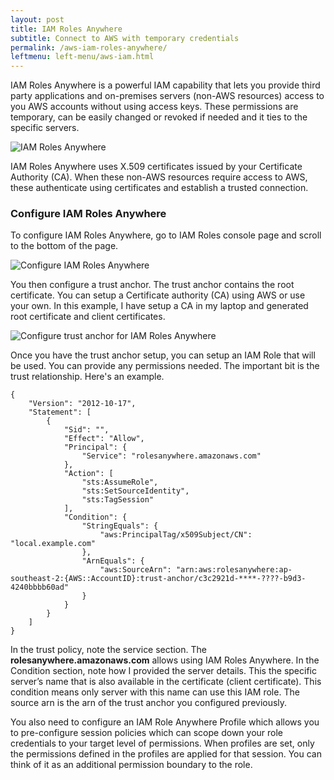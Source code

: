 ```yaml
---
layout: post
title: IAM Roles Anywhere
subtitle: Connect to AWS with temporary credentials
permalink: /aws-iam-roles-anywhere/
leftmenu: left-menu/aws-iam.html
---
```


IAM Roles Anywhere is a powerful IAM capability that lets you provide third party applications and on-premises servers (non-AWS resources) access to you AWS accounts without using access keys. These permissions are temporary, can be easily changed or revoked if needed and it ties to the specific servers.

![IAM Roles Anywhere](https://shajam-s3.s3.amazonaws.com/images/aws/iam/iam-role-anywhere-design.png)

 IAM Roles Anywhere uses X.509 certificates issued by your Certificate Authority (CA). When these non-AWS resources require access to AWS, these authenticate using certificates and  establish a trusted connection. 

### Configure IAM Roles Anywhere

To configure IAM Roles Anywhere, go to IAM Roles console page and scroll to the bottom of the page.

![Configure IAM Roles Anywhere](https://shajam-s3.s3.amazonaws.com/images/aws/iam/configure-iam-role-anywhere.png)

You then configure a trust anchor. The trust anchor contains the root certificate. You can setup a Certificate authority (CA) using AWS or use your own. In this example, I have setup a CA in my laptop and generated root certificate and client certificates.

![Configure trust anchor for IAM Roles Anywhere](https://shajam-s3.s3.amazonaws.com/images/aws/iam/trust-anchor-configuration.png)

Once you have the trust anchor setup, you can setup an IAM Role that will be used. You can provide any permissions needed. The important bit is the trust relationship. Here's an example.

```
{
    "Version": "2012-10-17",
    "Statement": [
        {
            "Sid": "",
            "Effect": "Allow",
            "Principal": {
                "Service": "rolesanywhere.amazonaws.com"
            },
            "Action": [
                "sts:AssumeRole",
                "sts:SetSourceIdentity",
                "sts:TagSession"
            ],
            "Condition": {
                "StringEquals": {
                    "aws:PrincipalTag/x509Subject/CN": "local.example.com"
                },
                "ArnEquals": {
                    "aws:SourceArn": "arn:aws:rolesanywhere:ap-southeast-2:{AWS::AccountID}:trust-anchor/c3c2921d-****-????-b9d3-4240bbbb60ad"
                }
            }
        }
    ]
}
```

In the trust policy, note the service section. The **rolesanywhere.amazonaws.com**  allows using IAM Roles Anywhere. In the Condition section, note how I provided the server details. This the specific server’s name that is also available in the certificate (client certificate). This condition means only server with this name can use this IAM role. The source arn is the arn of the trust anchor you configured previously.

You also need to configure an IAM Role Anywhere Profile which allows you to pre-configure session policies which can scope down your role credentials to your target level of permissions. When profiles are set, only the permissions defined in the profiles are applied for that session. You can think of it as an additional permission boundary to the role.